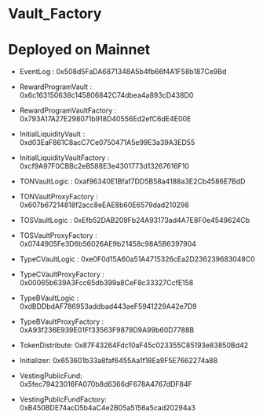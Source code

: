 # Vault_Factory


# Deployed on Mainnet
* EventLog : 0x508d5FaDA6871348A5b4fb66f4A1F58b187Ce9Bd
* RewardProgramVault : 0x6c163150638c145806842C74dbea4a893cD438D0
* RewardProgramVaultFactory : 0x793A17A27E298071b918D40556Ed2efC6dE4E00E
* InitialLiquidityVault : 0xd03EaF861C8acC7Ce0750471A5e99E3a39A3ED55
* InitialLiquidityVaultFactory : 0xcf9A97F0CBBc2eB588E3e4301773d13267616F10
* TONVaultLogic : 0xaf96340E1Bfaf7DD5B58a4188a3E2Cb4586E7BdD
* TONVaultProxyFactory : 0x607b67214818f2acc8eEAE8b60E6579dad210298
* TOSVaultLogic : 0xEfb52DAB209Fb24A93173ad4A7E8F0e4549624Cb
* TOSVaultProxyFactory : 0x0744905Fe3D6b56026AE9b21458c98A5B6397904
* TypeCVaultLogic : 0xe0F0d15A60a51A4715326cEa2D236239683048C0
* TypeCVaultProxyFactory : 0x00065b639A3Fcc65db399a8CeF8c33327CcfE158
* TypeBVaultLogic : 0xdBDDbdAF786953addbad443aeF5941229A42e7D9
* TypeBVaultProxyFactory : 0xA93f236E939E01Ff33563F9879D9A99b60D7788B

* TokenDistribute: 0x87F43264Fdc10aF45c023355C85193e83850Bd42

* Initializer: 0x653601b33a8faf6455Aa1f18Ea9F5E7662274a88

* VestingPublicFund: 0x5fec79423016FA070b8d6366dF678A4767dDF84F

* VestingPublicFundFactory: 0xB450BDE74acD5b4aC4e2B05a5156a5cad20294a3

